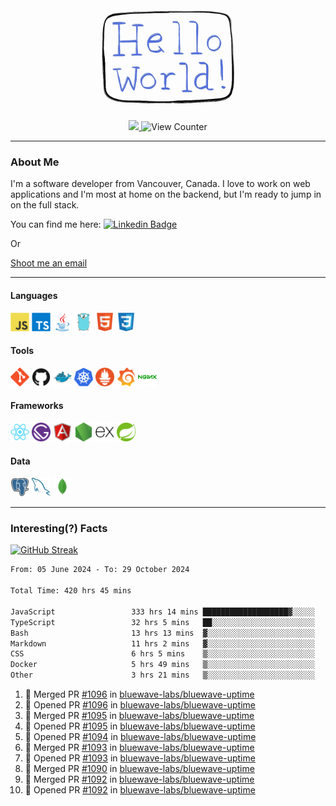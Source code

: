 <div align="center">
    <img src="./img/hello_world.webp" height="200px" width="">
    <div>
        <a href="https://www.linkedin.com/in/ajhollid">
            <img src="https://img.shields.io/badge/LinkedIn-blue"/>
        </a>
        <img src="https://komarev.com/ghpvc/?username=ajhollid&color=yellow" alt="View Counter">
    </div>
</div>

---

### About Me

I'm a software developer from Vancouver, Canada. I love to work on web applications and I'm most at home on the backend, but I'm ready to jump in on the full stack.

You can find me here: [![Linkedin Badge](https://img.shields.io/badge/-ajhollid-blue?style=flat&logo=Linkedin&logoColor=white)](https://www.linkedin.com/in/ajhollid)

Or

[Shoot me an email](mailto:ajhollid@gmail.com)

---

#### Languages

<div>
    <img src="./img/devicons/javascript-original.svg" width=30 height=30 alt="JavaScript">
    <img src="/img/devicons/typescript-original.svg" width=30 height=30 alt="TypeScript">
    <img src="./img/devicons/java-original.svg" width=30 height=30 alt="Java">
    <img src="./img/devicons/go-original.svg" width=30 height=30 alt="Golang">
    <img src="./img/devicons/html5-original.svg" width=30 height=30 alt="HTML 5">
    <img src="./img/devicons/css3-original.svg" width=30 height=30 alt="CSS 3">
</div>

#### Tools

<div>
    <img src="./img/devicons/git-original.svg" width=30 height=30 alt="Git">
    <img src="./img/devicons/github-original.svg" width=30 height=30 alt="Github">
    <img src="./img/devicons/docker-original.svg" width=30 
    height=30 alt="Docker">
    <img src="./img/devicons/kubernetes-original.svg" width=30 height=30 alt="K8">
    <img src="./img/devicons/prometheus-original.svg" width=30 height=30 alt="Prometheus">
    <img src="./img/devicons/grafana-original.svg" width=30 height=30 alt="Grafana">
    <img src="./img/devicons/nginx-original.svg" width=30 height=30 alt="Nginx">
</div>

#### Frameworks

<div>
    <img src="./img/devicons/react-original.svg" width=30 height=30 alt="React">
    <img src="./img/devicons/gatsby-original.svg" width=30 height=30 alt="Gatsby">
    <img src="./img/devicons/angularjs-original.svg" width=30 height=30 alt="AngularJS">
    <img src="./img/devicons/nodejs-original.svg" width=30 height=30 alt="NodeJS">
    <img src="./img/devicons/express-original.svg" width=30 height=30 alt="Express">
    <img src="./img/devicons/spring-original.svg" width=30 height=30 alt="Spring">
</div>

#### Data

<div>
    <img src="./img/devicons/postgresql-original.svg" width=30 height=30 alt="Postgresql">
    <img src="./img/devicons/mysql-original.svg" width=30 height=30 alt="Mysql">
    <img src="./img/devicons/mongodb-original.svg" width=30 height=30 alt="MongoDB">
</div>

---

### Interesting(?) Facts

[![GitHub Streak](http://github-readme-streak-stats.herokuapp.com?user=ajhollid)](https://git.io/streak-stats)

 <!--START_SECTION:waka-->

```txt
From: 05 June 2024 - To: 29 October 2024

Total Time: 420 hrs 45 mins

JavaScript                 333 hrs 14 mins ███████████████████▓░░░░░   78.57 %
TypeScript                 32 hrs 5 mins   ██░░░░░░░░░░░░░░░░░░░░░░░   07.57 %
Bash                       13 hrs 13 mins  ▓░░░░░░░░░░░░░░░░░░░░░░░░   03.12 %
Markdown                   11 hrs 2 mins   ▓░░░░░░░░░░░░░░░░░░░░░░░░   02.60 %
CSS                        6 hrs 5 mins    ▒░░░░░░░░░░░░░░░░░░░░░░░░   01.44 %
Docker                     5 hrs 49 mins   ▒░░░░░░░░░░░░░░░░░░░░░░░░   01.38 %
Other                      3 hrs 21 mins   ▒░░░░░░░░░░░░░░░░░░░░░░░░   00.79 %
```

<!--END_SECTION:waka-->


<!--START_SECTION:activity-->
1. 🎉 Merged PR [#1096](https://github.com/bluewave-labs/bluewave-uptime/pull/1096) in [bluewave-labs/bluewave-uptime](https://github.com/bluewave-labs/bluewave-uptime)
2. 💪 Opened PR [#1096](https://github.com/bluewave-labs/bluewave-uptime/pull/1096) in [bluewave-labs/bluewave-uptime](https://github.com/bluewave-labs/bluewave-uptime)
3. 🎉 Merged PR [#1095](https://github.com/bluewave-labs/bluewave-uptime/pull/1095) in [bluewave-labs/bluewave-uptime](https://github.com/bluewave-labs/bluewave-uptime)
4. 💪 Opened PR [#1095](https://github.com/bluewave-labs/bluewave-uptime/pull/1095) in [bluewave-labs/bluewave-uptime](https://github.com/bluewave-labs/bluewave-uptime)
5. 💪 Opened PR [#1094](https://github.com/bluewave-labs/bluewave-uptime/pull/1094) in [bluewave-labs/bluewave-uptime](https://github.com/bluewave-labs/bluewave-uptime)
6. 🎉 Merged PR [#1093](https://github.com/bluewave-labs/bluewave-uptime/pull/1093) in [bluewave-labs/bluewave-uptime](https://github.com/bluewave-labs/bluewave-uptime)
7. 💪 Opened PR [#1093](https://github.com/bluewave-labs/bluewave-uptime/pull/1093) in [bluewave-labs/bluewave-uptime](https://github.com/bluewave-labs/bluewave-uptime)
8. 🎉 Merged PR [#1090](https://github.com/bluewave-labs/bluewave-uptime/pull/1090) in [bluewave-labs/bluewave-uptime](https://github.com/bluewave-labs/bluewave-uptime)
9. 🎉 Merged PR [#1092](https://github.com/bluewave-labs/bluewave-uptime/pull/1092) in [bluewave-labs/bluewave-uptime](https://github.com/bluewave-labs/bluewave-uptime)
10. 💪 Opened PR [#1092](https://github.com/bluewave-labs/bluewave-uptime/pull/1092) in [bluewave-labs/bluewave-uptime](https://github.com/bluewave-labs/bluewave-uptime)
<!--END_SECTION:activity-->
